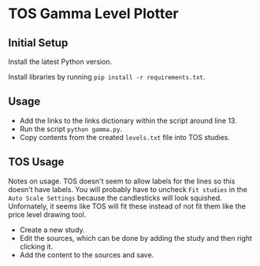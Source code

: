 # TOS Gamma Level Plotter

## Initial Setup

Install the latest Python version.

Install libraries by running `pip install -r requirements.txt`.

## Usage

- Add the links to the links dictionary within the script around line 13.
- Run the script `python gamma.py`.
- Copy contents from the created `levels.txt` file into TOS studies.

## TOS Usage

Notes on usage. TOS doesn't seem to allow labels for the lines so this doesn't have labels. You will probably have to uncheck `Fit studies` in the `Auto Scale Settings` because the candlesticks will look squished. Unfornately, it seems like TOS will fit these instead of not fit them like the price level drawing tool.

- Create a new study.
- Edit the sources, which can be done by adding the study and then right clicking it.
- Add the content to the sources and save.
